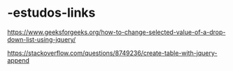 # -estudos-links
https://www.geeksforgeeks.org/how-to-change-selected-value-of-a-drop-down-list-using-jquery/


https://stackoverflow.com/questions/8749236/create-table-with-jquery-append

